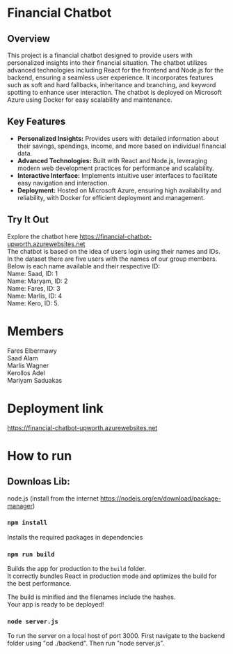 # Financial Chatbot

## Overview

This project is a financial chatbot designed to provide users with personalized insights into their financial situation. The chatbot utilizes advanced technologies including React for the frontend and Node.js for the backend, ensuring a seamless user experience. It incorporates features such as soft and hard fallbacks, inheritance and branching, and keyword spotting to enhance user interaction. The chatbot is deployed on Microsoft Azure using Docker for easy scalability and maintenance.

## Key Features

- **Personalized Insights:** Provides users with detailed information about their savings, spendings, income, and more based on individual financial data.
- **Advanced Technologies:** Built with React and Node.js, leveraging modern web development practices for performance and scalability.
- **Interactive Interface:** Implements intuitive user interfaces to facilitate easy navigation and interaction.
- **Deployment:** Hosted on Microsoft Azure, ensuring high availability and reliability, with Docker for efficient deployment and management.

## Try It Out

Explore the chatbot here https://financial-chatbot-upworth.azurewebsites.net \
The chatbot is based on the idea of users login using their names and IDs. In the dataset there are five users with the names of our group members. Below is each name available and their respective ID: \
Name: Saad, ID: 1 \
Name: Maryam, ID: 2 \
Name: Fares, ID: 3 \
Name: Marlis, ID: 4 \
Name: Kero, ID: 5.

# Members

Fares Elbermawy    \
Saad Alam          \
Marlis Wagner      \
Kerollos Adel      \
Mariyam	Saduakas

# Deployment link
https://financial-chatbot-upworth.azurewebsites.net

# How to run

## Downloas Lib:

node.js (install from the internet https://nodejs.org/en/download/package-manager)

### `npm install`
Installs the required packages in dependencies

### `npm run build`

Builds the app for production to the `build` folder.\
It correctly bundles React in production mode and optimizes the build for the best performance.

The build is minified and the filenames include the hashes.\
Your app is ready to be deployed!

### `node server.js`

To run the server on a local host of port 3000. First navigate to the backend folder using "cd ./backend". Then run "node server.js".
